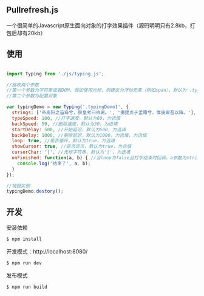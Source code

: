## Pullrefresh.js

一个很简单的Javascript原生面向对象的打字效果插件（源码明明只有2.8kb，打包后却有20kb）

## 使用
```js

import Typing from './js/typing.js';

//接收两个参数
//第一个参数为字符串或者DOM，假如使用光标，则建议为浮动元素（例如span），默认为'.typing'，为必填
//第二个参数为配置对象

var typingDemo = new Typing('.typingDemo1', {
  strings: ['帝高阳之苗裔兮，朕皇考曰伯庸。', '摄提贞于孟陬兮，惟庚寅吾以降。'], //需要被显示的字符串数组，为必填
  typeSpeed: 100, //打字速度，默认为60，为选填
  backSpeed: 50, //删除速度，默认为30，为选填
  startDelay: 500, //开始延迟，默认为500，为选填
  backDelay: 1000, //删除延迟，默认为1000，为选填，为选填
  loop: true, //是否循环，默认为true，为选填
  showCursor: true, //是否显示，默认为true，为选填
  cursorChar: '|', //光标字符串，默认为'|'，为选填
  onFinished: function(a, b) { //当loop为false且打字结束时回调，a参数为strings的长度，b为最后一个的字符串长度，为选填
    console.log('结束了', a, b);
  }
});

//销毁实例
typingDemo.destory();

```
## 开发

安装依赖
```sh
$ npm install
```

开发模式：http://localhost:8080/
```sh
$ npm run dev
```

发布模式
```sh
$ npm run build
```
